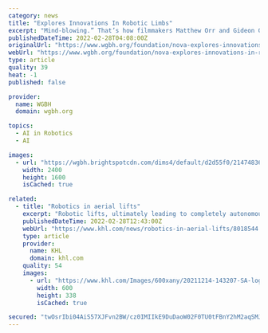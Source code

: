 ```yaml
---
category: news
title: "Explores Innovations In Robotic Limbs"
excerpt: "Mind-blowing.” That’s how filmmakers Matthew Orr and Gideon Gil describe the experience of making their new film Augmented, which tells the story of ingenious new technology that allows prosthetic legs to move and feel like the real thing."
publishedDateTime: 2022-02-28T04:08:00Z
originalUrl: "https://www.wgbh.org/foundation/nova-explores-innovations-in-robotic-limbs"
webUrl: "https://www.wgbh.org/foundation/nova-explores-innovations-in-robotic-limbs"
type: article
quality: 39
heat: -1
published: false

provider:
  name: WGBH
  domain: wgbh.org

topics:
  - AI in Robotics
  - AI

images:
  - url: "https://wgbh.brightspotcdn.com/dims4/default/d2d55f0/2147483647/strip/true/crop/2400x1600+0+0/resize/2400x1600!/quality/70/?url=https%3A%2F%2Fwgbh-brightspot.s3.amazonaws.com%2Fd7%2F64%2F9da6d65842c8a9af77cd61c96c42%2Faugmented.jpg"
    width: 2400
    height: 1600
    isCached: true

related:
  - title: "Robotics in aerial lifts"
    excerpt: "Robotic lifts, ultimately leading to completely autonomous aerial units, are becoming a reality and it is one that could help to solve the serious challenges we are experiencing t"
    publishedDateTime: 2022-02-28T12:43:00Z
    webUrl: "https://www.khl.com/news/robotics-in-aerial-lifts/8018544.article"
    type: article
    provider:
      name: KHL
      domain: khl.com
    quality: 54
    images:
      - url: "https://www.khl.com/Images/600xany/20211214-143207-SA-logo-Grey--KHL-Blue.png"
        width: 600
        height: 338
        isCached: true

secured: "twOsrIbi04AiS57XJFvn2BW/cz0IMIIkE9DuDaoW02F0TU0tFBnY2hM2aqSMJWvvLpUQov0rOa62FfPpmVLRIaQ0sq1fd5atRbWM5KB1VSpeXXdSG8As1SSqw9vo9PfS2lKLC0VXR3OFgTfblNBWDVe/+qwYA9yy5VwVYAEx+MrfnCJ+fFZ8oPNE+fa7QZGOgmtgeX+tn5ddczFj9YOUF88PI57YB7RiQ1I3+L+Wl1FaV6ijmQsjIhBqY3q5cEtPaYmJWtL4WuEojcCnskdnZQKmH2a6yW9YhZl6iMMPkVbxK2OwPoGJ9OL36ABRf1NoSC09QwsWwvcx90OTQvYaCDegXpLNO14hbawnU8Dd/LM=;HF7AJwNGGNhknZ4/qaKQyw=="
---
```


